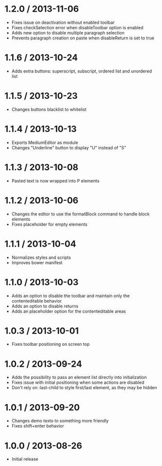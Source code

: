 1.2.0 / 2013-11-06
==================

* Fixes issue on deactivation without enabled toolbar
* Fixes checkSelection error when disableToolbar option is enabled
* Adds new option to disable multiple paragraph selection
* Prevents paragraph creation on paste when disableReturn is set to true


1.1.6 / 2013-10-24
==================

* Adds extra buttons: superscript, subscript, ordered list and unordered list


1.1.5 / 2013-10-23
==================

* Changes buttons blacklist to whitelist


1.1.4 / 2013-10-13
==================

* Exports MediumEditor as module
* Changes "Underline" button to display "U" instead of "S"


1.1.3 / 2013-10-08
==================

* Pasted text is now wrapped into P elements


1.1.2 / 2013-10-06
==================

* Changes the editor to use the formatBlock command to handle block elements
* Fixes placeholder for empty elements


1.1.1 / 2013-10-04
==================

* Normalizes styles and scripts
* Improves bower manifest


1.1.0 / 2013-10-03
==================

* Adds an option to disable the toolbar and maintain only the contenteditable behavior
* Adds an option to disable returns
* Adds an placeholder option for the contenteditable areas


1.0.3 / 2013-10-01
==================

* Fixes toolbar positioning on screen top


1.0.2 / 2013-09-24
==================

* Adds the possibility to pass an element list directly into initialization
* Fixes issue with initial positioning when some actions are disabled
* Don't rely on :last-child to style first/last element, as they may be hidden


1.0.1 / 2013-09-20
==================

* Changes demo texto to something more friendly
* Fixes shift+enter behavior


1.0.0 / 2013-08-26
==================

* Initial release
